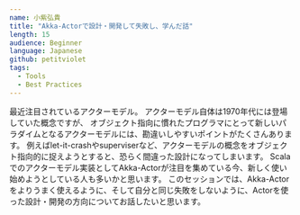 ```yaml
---
name: 小紫弘貴
title: "Akka-Actorで設計・開発して失敗し、学んだ話"
length: 15
audience: Beginner
language: Japanese
github: petitviolet
tags:
  - Tools
  - Best Practices
---
```

最近注目されているアクターモデル。
アクターモデル自体は1970年代には登場していた概念ですが、
オブジェクト指向に慣れたプログラマにとって新しいパラダイムとなるアクターモデルには、勘違いしやすいポイントがたくさんあります。
例えばlet-it-crashやsuperviserなど、アクターモデルの概念をオブジェクト指向的に捉えようとすると、恐らく間違った設計になってしまいます。
Scalaでのアクターモデル実装としてAkka-Actorが注目を集めている今、新しく使い始めようとしている人も多いかと思います。
このセッションでは、Akka-Actorをよりうまく使えるように、そして自分と同じ失敗をしないように、Actorを使った設計・開発の方向についてお話したいと思います。